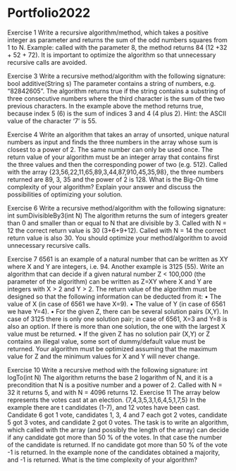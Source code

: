 # Portfolio2022
Exercise 1
Write a recursive algorithm/method, which takes a positive integer as parameter and returns the sum of the odd numbers squares from 1 to N.
Example: called with the parameter 8, the method returns 84 (12 +32 + 52 + 72).
It is important to optimize the algorithm so that unnecessary recursive calls are avoided.



Exercise 3
Write a recursive method/algorithm with the following signature:
bool additive(String s)
The parameter contains a string of numbers, e.g. “82842605”.
The algorithm returns true if the string contains a substring of three consecutive numbers where the third character is the sum of the two previous characters.
In the example above the method returns true, because index 5 (6) is the sum of indices 3 and 4 (4 plus 2).
Hint: the ASCII value of the character ‘7’ is 55.



Exercise 4
Write an algorithm that takes an array of unsorted, unique natural numbers as input and finds the three numbers in the array whose sum is closest to a power of 2. The same number can only be used once.
The return value of your algorithm must be an integer array that contains first the three values and then the corresponding power of two (e.g. 512).
Called with the array {23,56,22,11,65,89,3,44,87,910,45,35,98}, the three numbers returned are 89, 3, 35 and the power of 2 is 128.
What is the Big-Oh time complexity of your algorithm? Explain your answer and discuss the possibilities of optimizing your solution.



Exercise 6
Write a recursive method/algorithm with the following signature:
int sumDivisibleBy3(int N)
The algorithm returns the sum of integers greater than 0 and smaller than or equal to N that are divisible by 3.
Called with N = 12 the correct return value is 30 (3+6+9+12). Called with N = 14 the correct return value is also 30.
You should optimize your method/algorithm to avoid unnecessary recursive calls.


Exercise 7
6561 is an example of a natural number that can be written as XY where X and Y are integers, i.e. 94. Another example is 3125 (55).
Write an algorithm that can decide if a given natural number Z < 100,000 (the parameter of the algorithm) can be written as Z=XY where X and Y are integers with X > 2 and Y > 2.
The return value of the algorithm must be designed so that the following information can be deducted from it:
• The value of X (in case of 6561 we have X=9).
• The value of Y (in case of 6561 we have Y=4).
• For the given Z, there can be several solution pairs (X,Y). In case of 3125 there is only one solution pair; in case of 6561, X=3 and Y=8 is also an option. If there is more than one solution, the one with the largest X value must be returned.
• If the given Z has no solution pair (X,Y) or Z contains an illegal value, some sort of dummy/default value must be returned.
Your algorithm must be optimized assuming that the maximum value for Z and the minimum values for X and Y will never change.




Exercise 10
Write a recursive method with the following signature:
int logTo(int N)
The algorithm returns the base 2 logarithm of N, and it is a precondition that N is a positive number and a power of 2.
Called with N = 32 it returns 5, and with N = 4096 returns 12.
Exercise 11
The array below represents the votes cast at an election.
{7,4,3,5,3,1,6,4,5,1,7,5}
In the example there are t candidates (1-7), and 12 votes have been cast. Candidate 6 got 1 vote, candidates 1, 3, 4 and 7 each got 2 votes, candidate 5 got 3 votes, and candidate 2 got 0 votes.
The task is to write an algorithm, which called with the array (and possibly the length of the array) can decide if any candidate got more than 50 % of the votes. In that case the number of the candidate is returned. If no candidate got more than 50 % of the vote -1 is returned.
In the example none of the candidates obtained a majority, and -1 is returned.
What is the time complexity of your algorithm?


